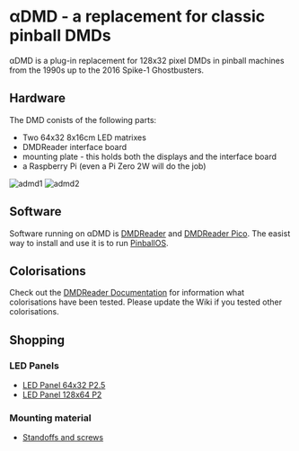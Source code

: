# αDMD - a replacement for classic pinball DMDs

αDMD is a plug-in replacement for 128x32 pixel DMDs in pinball machines from the 1990s up to the 2016 Spike-1 Ghostbusters.

## Hardware

The DMD conists of the following parts:
- Two 64x32 8x16cm LED matrixes
- DMDReader interface board
- mounting plate - this holds both the displays and the interface board
- a Raspberry Pi (even a Pi Zero 2W will do the job)

![admd1](https://github.com/pinballpower/alpha_dmd/assets/90598459/0c6dc4e0-b836-47f1-8b76-272ebc3c15e8)
![admd2](https://github.com/pinballpower/alpha_dmd/assets/90598459/03721f9e-a80c-4b05-8d05-9914e753748f)

## Software

Software running on αDMD is [DMDReader](https://github.com/pinballpower/code_dmdreader) and [DMDReader Pico](https://github.com/pinballpower/code_dmd).
The easist way to install and use it is to run [PinballOS](https://github.com/pinballpower/pbos).

## Colorisations

Check out the [DMDReader Documentation](https://github.com/pinballpower/code_dmdreader/blob/main/doc/colorisations.md) for information what colorisations have been tested. Please update the Wiki if you tested other colorisations.

## Shopping

### LED Panels
- [LED Panel 64x32 P2.5](https://s.click.aliexpress.com/e/_DEx6hiH)
- [LED Panel 128x64 P2](https://s.click.aliexpress.com/e/_DFqw2Eh)

### Mounting material

- [Standoffs and screws](https://s.click.aliexpress.com/e/_Dc9It2H)
